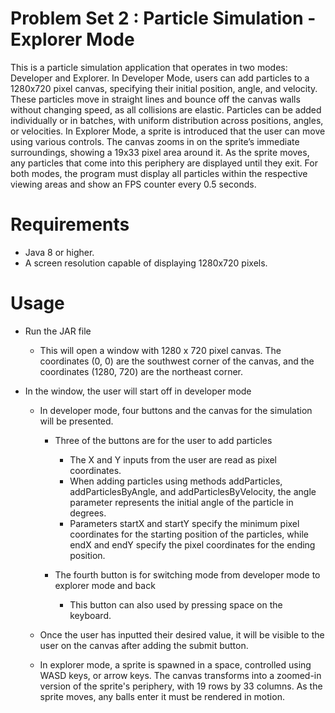 # Problem Set 2 : Particle Simulation - Explorer Mode

This is a particle simulation application that operates in two modes: Developer and Explorer. In Developer Mode, users can add particles to a 1280x720 pixel canvas, specifying their initial position, angle, and velocity. These particles move in straight lines and bounce off the canvas walls without changing speed, as all collisions are elastic. Particles can be added individually or in batches, with uniform distribution across positions, angles, or velocities. In Explorer Mode, a sprite is introduced that the user can move using various controls. The canvas zooms in on the sprite’s immediate surroundings, showing a 19x33 pixel area around it. As the sprite moves, any particles that come into this periphery are displayed until they exit. For both modes, the program must display all particles within the respective viewing areas and show an FPS counter every 0.5 seconds.

# Requirements

* Java 8 or higher.
* A screen resolution capable of displaying 1280x720 pixels.

# Usage

* Run the JAR file
  * This will open a window with 1280 x 720 pixel canvas. The coordinates (0, 0) are the southwest corner of the canvas, and the coordinates (1280, 720) are the northeast corner.
    
* In the window, the user will start off in developer mode
  * In developer mode, four buttons and the canvas for the simulation will be presented.
  
    * Three of the buttons are for the user to add particles
      * The X and Y inputs from the user are read as pixel coordinates.
      * When adding particles using methods addParticles, addParticlesByAngle, and addParticlesByVelocity, the angle parameter represents the initial angle of the particle in degrees.
      * Parameters startX and startY specify the minimum pixel coordinates for the starting position of the particles, while endX and endY specify the pixel coordinates for the ending position.
      
    * The fourth button is for switching mode from developer mode to explorer mode and back
      * This button can also used by pressing space on the keyboard.
      
  * Once the user has inputted their desired value, it will be visible to the user on the canvas after adding the submit button.

  * In explorer mode, a sprite is spawned in a space, controlled using WASD keys, or arrow keys. The canvas transforms into a zoomed-in version of the sprite's periphery, with 19 rows by 33 columns. As the sprite moves, any balls enter it must be rendered in motion.
